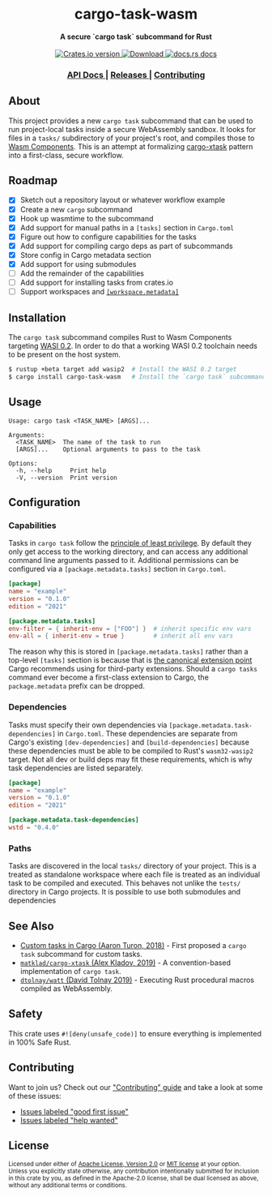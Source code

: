 <h1 align="center">cargo-task-wasm</h1>
<div align="center">
  <strong>
    A secure `cargo task` subcommand for Rust
  </strong>
</div>

 <br />

<div align="center">
  <a href="https://crates.io/crates/cargo-task-wasm">
    <img src="https://img.shields.io/crates/v/cargo-task-wasm.svg?style=flat-square"
    alt="Crates.io version" />
  </a>
  <a href="https://crates.io/crates/cargo-task-wasm">
    <img src="https://img.shields.io/crates/d/cargo-task-wasm.svg?style=flat-square"
      alt="Download" />
  </a>
  <a href="https://docs.rs/cargo-task-wasm">
    <img src="https://img.shields.io/badge/docs-latest-blue.svg?style=flat-square"
      alt="docs.rs docs" />
  </a>
</div>

<div align="center">
  <h3>
    <a href="https://docs.rs/cargo-task-wasm">
      API Docs
    </a>
    <span> | </span>
    <a href="https://github.com/yoshuawuyts/cargo-task-wasm/releases">
      Releases
    </a>
    <span> | </span>
    <a href="https://github.com/yoshuawuyts/cargo-task-wasm/blob/master.github/CONTRIBUTING.md">
      Contributing
    </a>
  </h3>
</div>

## About

This project provides a new `cargo task` subcommand that can be used to run
project-local tasks inside a secure WebAssembly sandbox. It looks for files in a
`tasks/` subdirectory of your project's root, and compiles those to [Wasm
Components](https://component-model.bytecodealliance.org). This is an attempt at
formalizing [cargo-xtask](https://github.com/matklad/cargo-xtask) pattern into a
first-class, secure workflow.

## Roadmap

- [x] Sketch out a repository layout or whatever workflow example
- [x] Create a new `cargo` subcommand
- [x] Hook up wasmtime to the subcommand
- [x] Add support for manual paths in a `[tasks]` section in `Cargo.toml`
- [x] Figure out how to configure capabilities for the tasks
- [x] Add support for compiling cargo deps as part of subcommands
- [x] Store config in Cargo metadata section
- [x] Add support for using submodules
- [ ] Add the remainder of the capabilities
- [ ] Add support for installing tasks from crates.io
- [ ] Support workspaces and [`[workspace.metadata]`](https://doc.rust-lang.org/cargo/reference/workspaces.html#the-metadata-table)

## Installation

The `cargo task` subcommand compiles Rust to Wasm Components targeting [WASI
0.2](https://wasi.dev). In order to do that a working WASI 0.2 toolchain needs
to be present on the host system.

```sh
$ rustup +beta target add wasip2  # Install the WASI 0.2 target
$ cargo install cargo-task-wasm   # Install the `cargo task` subcommand
```

## Usage

```text
Usage: cargo task <TASK_NAME> [ARGS]...

Arguments:
  <TASK_NAME>  The name of the task to run
  [ARGS]...    Optional arguments to pass to the task

Options:
  -h, --help     Print help
  -V, --version  Print version
```

## Configuration

### Capabilities

Tasks in `cargo task` follow the [principle of least
privilege](https://en.wikipedia.org/wiki/Principle_of_least_privilege). By
default they only get access to the working directory, and can access any
additional command line arguments passed to it. Additional permissions can be
configured via a `[package.metadata.tasks]` section in `Cargo.toml`.

```toml
[package]
name = "example"
version = "0.1.0"
edition = "2021"

[package.metadata.tasks]
env-filter = { inherit-env = ["FOO"] }  # inherit specific env vars
env-all = { inherit-env = true }        # inherit all env vars
```

The reason why this is stored in `[package.metadata.tasks]` rather than a
top-level `[tasks]` section is because that is [the canonical extension
point](https://doc.rust-lang.org/cargo/reference/manifest.html#the-metadata-table)
Cargo recommends using for third-party extensions. Should a `cargo tasks`
command ever become a first-class extension to Cargo, the `package.metadata`
prefix can be dropped.

### Dependencies

Tasks must specify their own dependencies via
`[package.metadata.task-dependencies]` in `Cargo.toml`. These dependencies are
separate from Cargo's existing `[dev-dependencies]` and `[build-dependencies]`
because these dependencies must be able to be compiled to Rust's `wasm32-wasip2`
target. Not all dev or build deps may fit these requirements, which is why task
dependencies are listed separately.

```toml
[package]
name = "example"
version = "0.1.0"
edition = "2021"

[package.metadata.task-dependencies]
wstd = "0.4.0"
```

### Paths

Tasks are discovered in the local `tasks/` directory of your project. This is a
treated as standalone workspace where each file is treated as an individual task
to be compiled and executed. This behaves not unlike the `tests/` directory in
Cargo projects. It is possible to use both submodules and dependencies 

## See Also

- [Custom tasks in Cargo (Aaron Turon, 2018)](http://aturon.github.io/tech/2018/04/05/workflows/) - First proposed a `cargo task` subcommand for custom tasks.
- [`matklad/cargo-xtask` (Alex Kladov, 2019)](https://github.com/matklad/cargo-xtask) - A convention-based implementation of `cargo task`.
- [`dtolnay/watt` (David Tolnay 2019)](https://github.com/dtolnay/watt) - Executing Rust procedural macros compiled as WebAssembly.

## Safety
This crate uses ``#![deny(unsafe_code)]`` to ensure everything is implemented in
100% Safe Rust.

## Contributing
Want to join us? Check out our ["Contributing" guide][contributing] and take a
look at some of these issues:

- [Issues labeled "good first issue"][good-first-issue]
- [Issues labeled "help wanted"][help-wanted]

[contributing]: https://github.com/yoshuawuyts/cargo-task-wasm/blob/master.github/CONTRIBUTING.md
[good-first-issue]: https://github.com/yoshuawuyts/cargo-task-wasm/labels/good%20first%20issue
[help-wanted]: https://github.com/yoshuawuyts/cargo-task-wasm/labels/help%20wanted

## License

<sup>
Licensed under either of <a href="LICENSE-APACHE">Apache License, Version
2.0</a> or <a href="LICENSE-MIT">MIT license</a> at your option.
</sup>

<br/>

<sub>
Unless you explicitly state otherwise, any contribution intentionally submitted
for inclusion in this crate by you, as defined in the Apache-2.0 license, shall
be dual licensed as above, without any additional terms or conditions.
</sub>
